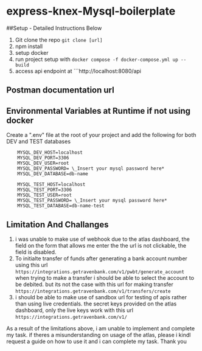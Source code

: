 # express-knex-Mysql-boilerplate

##Setup - Detailed Instructions Below

1. Git clone the repo ```git clone [url]```
2. npm install
3. setup docker
4. run project setup with ```docker compose -f docker-compose.yml up --build```
5. access api endpoint at ```http://localhost:8080/api

## Postman documentation url



## Environmental Variables at Runtime if not using docker

Create a ".env" file at the root of your project and add the following for both DEV and TEST databases

```
    MYSQL_DEV_HOST=localhost
    MYSQL_DEV_PORT=3306
    MYSQL_DEV_USER=root
    MYSQL_DEV_PASSWORD= \_Insert your mysql password here*
    MYSQL_DEV_DATABASE=db-name
```

```
    MYSQL_TEST_HOST=localhost
    MYSQL_TEST_PORT=3306
    MYSQL_TEST_USER=root
    MYSQL_TEST_PASSWORD= \_Insert your mysql password here*
    MYSQL_TEST_DATABASE=db-name-test
```

## Limitation And Challanges

1. i was unable to make use of webhook due to the atlas dashboard, the field on the form that allows me enter the the url is not clickable, the field is disabled.
2. To initialte transfer of funds after generating a bank account number using this url ```https://integrations.getravenbank.com/v1/pwbt/generate_account``` when trying to make a transfer i should be able to select the account to be debited. but its not the case with this url for making transfer ```https://integrations.getravenbank.com/v1/transfers/create```
3. i should be able to make use of sandbox url for testing of apis rather than using live credentials. the secret keys provided on the atlas dashboard, only the live keys work with this url ```https://integrations.getravenbank.com/v1/```

As a result of the limitations above, i am unable to implement and complete my task. if theres a misunderstanding on usage of the atlas, please i kindl request a guide on how to use it and i can complete my task. Thank you
